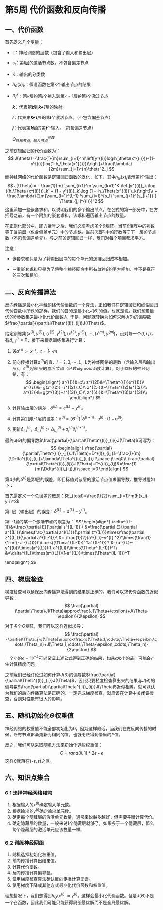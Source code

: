 # 第5周 代价函数和反向传播

## 一、代价函数

首先定义几个变量：

+ L：神经网络的层数（包含了输入和输出层）

+ $s_l$：第$l$层的激活节点数，不包含偏差节点

+ K：输出的分类数

+ $h_\Theta(x)_k$：假设函数在第k个输出节点的结果

+ $\theta^k_{ij}$：第$k$层的第$j$个输入到第$k+1$层的第$i$个激活节点

  ***k***：代表第***k***到***k+1***层的映射。

  ***i***：代表第***k+1***层的第***i***个激活节点。（不包含偏差节点）

  ***j***：代表第***k***层的第***j***个输入。（包含偏差节点）
  
  $\Theta^{层数}_{目标节点，输入节点}$

之前逻辑回归的代价函数为：
$$
J(\theta)=-\frac{1}{m}\sum_{i=1}^m\left[y^{(i)}log(h_\theta(x^{(i)}))+(1-y^{(i)})log(1-h_\theta(x^{(i)}))\right]+\frac{\lambda}{2m}\sum_{j=1}^{n}\theta^2_j
$$
而神经网络的代价函数是逻辑回归函数的泛化，如下，其中$h_\Theta(x)_i$表示第i个输出：
$$
J(\Theta) = - \frac{1}{m} \sum_{i=1}^m \sum_{k=1}^K \left[y^{(i)}_k \log ((h_\Theta (x^{(i)}))_k) + (1 - y^{(i)}_k)\log (1 - (h_\Theta(x^{(i)}))_k)\right]\\ + \frac{\lambda}{2m}\sum_{l=1}^{L-1} \sum_{i=1}^{s_l} \sum_{j=1}^{s_{l+1}} ( \Theta_{j,i}^{(l)})^2
$$
这里添加一些嵌套求和，以说明我们的多个输出节点。在公式的第一部分中，在方括号之前，有一个附加的嵌套求和，该求和遍历输出节点的数量。

在正则化部分中，即方括号之后，我们必须考虑多个$\theta$矩阵。当前$\theta$矩阵中的列数等于当前层（包含偏差单元）中的节点数。当前$\theta$矩阵中的行数等于下一层的节点数（不包含偏差单元）。与之前的逻辑回归一样，我们对每个项目都求平方。

注意：

+ 嵌套求和只是为了将输出层中的每个单元的逻辑回归成本相加。

+ 三重嵌套求和只是为了将整个神经网络中所有单独$\theta$的平方相加。并不是真正的三次和相加。

  

## 二、反向传播算法

反向传播是最小化神经网络代价函数的一个算法，正如我们在逻辑回归和线性回归代价函数中所做的那样，我们的目的是最小化$J(\Theta)$的值。也就是说，我们想用最优的$\Theta$参数集来最小化代价函数$J$。于是，问题就转换为如何求解$J(\Theta)$的偏导数$\frac{\partial}{\partial\Theta^{(l)}_{ij}}J(\Theta)$。

给定训练集${(x^{(1)},y^{(1)}),(x^{(2)},y^{(2)}),(x^{(3)},y^{(3)}),\cdots,(x^{(m)},y^{(m)})}$，设对每一个$(l,i,j)$，有$\Delta^{(l)}_{i,j}=0$，接下来根据训练集进行计算：

1. 设$a^{(1)}:=x^{(t)}$，$t=1\cdots m$

2. 前向传播计算$a^{(l)}$的值，$l=2,3,\cdots,L$。L为神经网络的层数（含输入层和输出层）。$a^{(l)}$为第l层的激活节点（经过sigmoid函数计算）。对于四层的神经网络，有：
   $$
   \begin{align*}
   a^{(1)}&=x\\
   z^{(2)}&=\Theta^{(1)}a^{(1)}\\
   a^{(2)}&=g(z^{(2)}+a^{(2)}_0)\\
   z^{(3)}&=\Theta^{(2)}a^{(2)}\\
   a^{(3)}&=g(z^{(3)}+a^{(3)}_0)\\
   z^{(4)}&=\Theta^{(3)}a^{(3)}\\
   \end{align*}
   $$

3. 计算输出层的误差：$\delta^{(L)}=a^{(L)}-y^{(t)}$。

4. 计算第2到L-1层的误差：$\delta^{(l)}=(\Theta^{(l)})^T\delta^{(l+1)}\cdot a^{(l)}\cdot(1-a^{(l)})$

5. 更新$\Delta^{(l)}_{i,j}$，$\Delta^{(l)}_{i,j}:=\Delta^{(l)}_{i,j}+a_j^{(l)}\delta_i^{(l+1)}$。

最终$J(\Theta)$的偏导数$\frac{\partial}{\partial\Theta^{(l)}_{ij}}J(\Theta)$可写为：
$$
\begin{align}
\frac{\partial}{\partial\Theta^{(l)}_{ij}}J(\Theta)=D^{(l)}_{i,j}&=\frac{1}{m}(\Delta^{(l)}_{i,j}+\lambda\Theta^{(l)}_{i,j}),if\space j\neq0\\
\frac{\partial}{\partial\Theta^{(l)}_{ij}}J(\Theta)=D^{(l)}_{i,j}&=\frac{1}{m}\Delta^{(l)}_{i,j},if\space j=0
\end{align}
$$


第4步的$\delta^{(l)}$是第$l$层的误差，即目标值对该层的激活节点值求偏导数，推导过程如下：

首先需定义一个总误差的概念：$E_{total}=\frac{1}{2}\sum_{i=1}^m(h(x_i)-y_i)^2$

第L层（输出层）的误差：$\delta^{(L)}=a^{(L)}-y^{(t)}$。

第L-1层的某一个激活节点的误差为：
$$
\begin{align*}
\delta^{(L-1)}&=\frac{\partial E}{\partial a^{(L-1)}}\\
&=\frac{\partial E}{\partial a^{(L)}}\times\frac{\partial a^{(L)}}{\partial z^{(L)}}\times\frac{\partial z^{(L)}}{\partial a^{(L-1)}}\\
&=(\frac{1}{2}(a^{(L)}-y^{t})^2)'\times(\frac{1}{1+e^{-z^{(L)}}})'\times((\Theta^{(L-1)})^Ta^{(L-1)})'\\
&=(a^{(L)}-y^{(t)})\times(a^{(L)})(1-a^{(L)})\times(\Theta^{(L-1)})^T\\
&=\delta^{(L)}\times(a^{(L)})(1-a^{(L)})\times(\Theta^{(L-1)})^T

\end{align*}
$$

## 四、梯度检查

梯度检查可以确保反向传播算法得到的结果是正确的。我们可以求代价函数的近似导数：
$$
\frac{\partial}{\partial\Theta}J(\Theta)\approx\frac{J(\Theta+\epsilon)+J(\Theta-\epsilon)}{2\epsilon}
$$

对于多个$\Theta$矩阵，我们可以这样近似求导：
$$
\frac{\partial}{\partial\Theta_j}J(\Theta)\approx\frac{J(\Theta_1,\cdots,\Theta+\epsilon,\cdots,\Theta_n)+J(\Theta_1,\cdots,\Theta-\epsilon,\cdots,\Theta_n)}{2\epsilon}
$$
一个小的$\epsilon=10^{-4}$可以保证上述公式得到正确的结果，如果$\epsilon$太小的话，可能会产生计算精度问题。

之前我们已经讨论过如何计算$J(\Theta)$的偏导数$\frac{\partial}{\partial\Theta^{(l)}_{ij}}J(\Theta)$，因此只要梯度检查算出来的结果与$J(\Theta)$的偏导数$\frac{\partial}{\partial\Theta^{(l)}_{ij}}J(\Theta)$近似相等，就可以认为我们的后向传播算法是正确的。一定完成梯度检查，就应该在计算中关闭该检查，否则对性能有很大的影响。

## 五、随机初始化$\Theta$权重值

神经网络的权重值不能全部初始化为0。因为这样的话，当我们在做反向传播的时候，所有节点都会更新为相同的值，也就无法得到恰当的$\Theta$值。

反之，我们可以采取随机方法来初始化这些权重值：
$$
\Theta=rand(0,1)*2\epsilon-\epsilon
$$
这样$\Theta$就落在$(-\epsilon,\epsilon)$之间。

## 六、知识点集合

### 6.1 选择神经网络结构

1. 根据输入的$x^{(i)}$确定输入单元数。
2. 根据输出的$y^{(i)}$确定输出单元数。
3. 确定每个隐藏层的激活单元数量，通常来说越多越好，但需要平衡计算代价。
4. 确定隐藏层的数量，一般来说1个隐藏层就够了，如果多于一个隐藏层，那么每个隐藏层的激活单元应该数量一样。

### 6.2 训练神经网络

1. 随机选择初始化权重值。
2. 前向传播计算出结果值。
3. 计算代价函数。
4. 反向传播计算偏导数。
5. 使用梯度检查算法确认反向传播计算无误。
6. 使用梯度下降或其他方式最小化代价函数和权重值。

理想情况下，我们想得到$h_\Theta(x^{(i)})\approx y^{(i)}$。这样会最小化代价函数。但是$J(\Theta)$不是一个凸函数，因此我们可能只能获得局部最优解而不是全局最优解。

